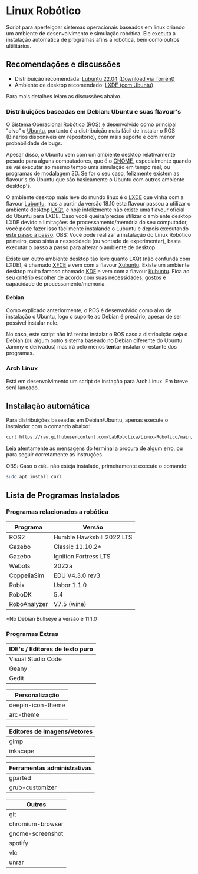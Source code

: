 # Linux Robótico

Script para aperfeiçoar sistemas operacionais baseados em linux criando um ambiente de desenvolvimento e simulação robótica. Ele executa a instalação automática de programas afins a robótica, bem como outros ultilitários.


## Recomendações e discussões

- Distribuição recomendada: [Lubuntu 22.04](https://cdimage.ubuntu.com/lubuntu/releases/22.04/release/lubuntu-22.04-desktop-amd64.iso) [(Download via Torrent)](https://cdimage.ubuntu.com/lubuntu/releases/22.04/release/lubuntu-22.04-desktop-amd64.iso.torrent)
- Ambiente de desktop recomendado: [LXDE (com Ubuntu)](https://github.com/LabRobotica/LubuntuLXDE)

Para mais detalhes leiam as discussões abaixo.


### Distribuições baseadas em Debian: Ubuntu e suas flavour's

O [Sistema Operacional Robótico (ROS)](http://docs.ros.org/en/humble/index.html) é desenvolvido como principal "alvo" o [Ubuntu](https://ubuntu.com/), portanto é a distribuição mais fácil de instalar o ROS (Binarios disponíveis em repositório), com mais suporte e com menor probabilidade de bugs. 

Apesar disso, o Ubuntu vem com um ambiente desktop relativamente pesado para alguns computadores, que é o [GNOME](https://www.gnome.org/), especialmente quando se vai executar ao mesmo tempo uma simulação em tempo real, ou programas de modalagem 3D. Se for o seu caso, felizmente existem as flavour's do Ubuntu que são basicamente o Ubuntu com outros ambiente desktop's.

O ambiente desktop mais leve do mundo linux é o [LXDE](http://www.lxde.org/) que vinha com a flavour [Lubuntu](https://lubuntu.me/), mas a partir da versão 18.10 esta flavour passou a utilizar o ambiente desktop [LXQt](https://lxqt-project.org/), e hoje infelizmente não existe uma flavour oficial do Ubuntu para LXDE. Caso você queira/precise utilizar o ambiente desktop LXDE devido a limitações de processamento/memória do seu computador, você pode fazer isso fácilmente instalando o Lubuntu e depois executando [este passo a passo](https://github.com/LabRobotica/LubuntuLXDE). OBS: Você pode realizar a instalação do Linux Robótico primeiro, caso sinta a nessecidade (ou vontade de experimentar), basta executar o passo a passo para alterar o ambiente de desktop.

Existe um outro ambiente desktop tão leve quanto LXQt (não confunda com LXDE), é chamado [XFCE](https://www.xfce.org/) e vem com a flavour [Xubuntu](https://xubuntu.org/). Existe um ambiente desktop muito famoso chamado [KDE](https://kde.org/) e vem com a flavour [Kubuntu](https://kubuntu.org/). Fica ao seu critério escolher de acordo com suas necessidades, gostos e capacidade de processamento/memória.


#### Debian

Como explicado anteriormente, o ROS é desenvolvido como alvo de instalação o Ubuntu, logo o suporte ao Debian é precário, apesar de ser possível instalar nele.

No caso, este script não irá tentar instalar o ROS caso a distribuição seja o Debian (ou algum outro sistema baseado no Debian diferente do Ubuntu Jammy e derivados) mas irá pelo menos **tentar** instalar o restante dos programas.


### Arch Linux

Está em desenvolvimento um script de instação para Arch Linux. Em breve será lançado.


## Instalação automática

Para distribuições baseadas em Debian/Ubuntu, apenas execute o instalador com o comando abaixo:

```bash
curl https://raw.githubusercontent.com/LabRobotica/Linux-Robotico/main/debian-robotico.sh | bash
```

Leia atentamente as mensagens do terminal a procura de algum erro, ou para seguir corretamente as instruções.

OBS: Caso o ```cURL``` não esteja instalado, primeiramente execute o comando:

```bash
sudo apt install curl
```

## Lista de Programas Instalados


### Programas relacionados a robótica

|  Programa     |  Versão                      | 
|---------------|------------------------------|
|  ROS2         |  Humble Hawksbill 2022 LTS   |
|  Gazebo       |  Classic 11.10.2*            |
|  Gazebo       |  Ignition Fortress LTS       |
|  Webots       |  2022a                       |
|  CoppeliaSim  |  EDU V4.3.0 rev3             |
|  Robix        |  Usbor 1.1.0                 | 
|  RoboDK       |  5.4                         |
|  RoboAnalyzer |  V7.5 (wine)                 |

*No Debian Bullseye a versão é 11.1.0


### Programas Extras


| IDE's / Editores de texto puro |
|--------------------------------|
| Visual Studio Code             |
| Geany                          |
| Gedit                          |


| Personalização                 |
|--------------------------------|
| deepin-icon-theme              |
| arc-theme                      |


| Editores de Imagens/Vetores    |
|--------------------------------|
| gimp                           |
| inkscape                       |


| Ferramentas administrativas    |
|--------------------------------|
| gparted                        |
| grub-customizer                |


| Outros                         |
|--------------------------------|
| git                            |
| chromium-browser               |
| gnome-screenshot               |
| spotify                        |
| vlc                            |
| unrar                          |
